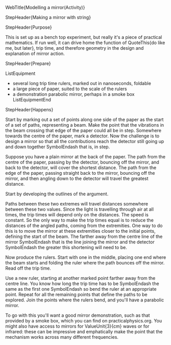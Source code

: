 WebTitle{Modelling a mirror(Activity)}

StepHeader{Making a mirror with string}

StepHeader{Purpose}

This is set up as a bench top experiment, but really it's a piece of practical mathematics. If run well, it can drive home the function of QuoteThis{do like me, but later}, trip time, and therefore geometry in the design and explanation of mirror action.

StepHeader{Prepare}

ListEquipment
- several long trip time rulers, marked out in nanoseconds, foldable
- a large piece of paper, suited to the scale of the rulers
- a demonstration parabolic mirror, perhaps in a smoke box
ListEquipmentEnd

StepHeader{Happens}

Start by marking out a set of points along one side of the paper as the start of a set of paths, representing a beam. Make the point that the vibrations in the beam crossing that edge of the paper could all be in step. Somewhere towards the centre of the paper, mark a detector. Now the challenge is to design a mirror so that all the contributions reach the detector still going up and down together SymbolEndash that is, in step.

Suppose you have a plain mirror at the back of the paper. The path from the centre of the paper, passing by the detector, bouncing off the mirror, and back to the detector, will cover the shortest distance. The path from the edge of the paper, passing straight back to the mirror, bouncing off the mirror, and then angling down to the detector will travel the greatest distance.

Start by developing the outlines of the argument.

Paths between these two extremes will travel distances somewhere between these two values. Since the light is travelling through air at all times, the trip times will depend only on the distances. The speed is constant. So the only way to make the trip times equal is to reduce the distances of the angled paths, coming from the extremities. One way to do this is to move the mirror at these extremities closer to the initial points, defining the start of the beam. The farther away from the centre line of the mirror SymbolEndash that is the line joining the mirror and the detector SymbolEndash the greater this shortening will need to be.

Now produce the rulers. Start with one in the middle, placing one end where the beam starts and folding the ruler where the path bounces off the mirror. Read off the trip time.

Use a new ruler, starting at another marked point farther away from the centre line. You know how long the trip time has to be SymbolEndash the same as the first one SymbolEndash so bend the ruler at an appropriate point. Repeat for all the remaining points that define the paths to be explored. Join the points where the rulers bend, and you'll have a parabolic mirror.

To go with this you'll want a good mirror demonstration, such as that provided by a smoke box, which you can find on practicalphysics.org. You might also have access to mirrors for ValueUnit{3}{cm} waves or for infrared: these can be impressive and emphatically make the point that the mechanism works across many different frequencies.


